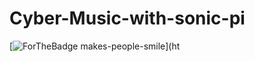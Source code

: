 # Cyber-Music-with-sonic-pi
[![ForTheBadge makes-people-smile](http://ForTheBadge.com/images/badges/makes-people-smile.svg)](ht